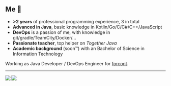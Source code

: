 ## Me 🤖 ##

 - **>2 years** of professional programming experience, 3 in total
 - **Advanced in Java**, basic knowledge in Kotlin/Go/C/C#/C++/JavaScript
 - **DevOps** is a passion of me, with knowledge in git/gradle/TeamCity/Docker/...
 - **Passionate teacher**, top helper on *Together Java*
 - **Academic background** (soon™) with an Bachelor of Science in Information Technology

Working as Java Developer / DevOps Engineer for [forcont](https://www.forcont.de/).
<hr>
<img align="left" src="https://github-readme-stats.vercel.app/api?username=krankkkk&count_private=true&show_icons=true&theme=github_dark&hide_border=true&include_all_commits=true&custom_title=GitHub%20Stats" />
<img align="left" src="https://github-readme-stats.vercel.app/api/top-langs/?username=krankkkk&theme=github_dark&layout=compact&card_width=445&langs_count=10&hide=HTML&hide_border=true"/>

<!--
**krankkkk/krankkkk** is a ✨ _special_ ✨ repository because its `README.md` (this file) appears on your GitHub profile.

Here are some ideas to get you started:

- 🔭 I’m currently working on ...
- 🌱 I’m currently learning ...
- 👯 I’m looking to collaborate on ...
- 🤔 I’m looking for help with ...
- 💬 Ask me about ...
- 📫 How to reach me: ...
- 😄 Pronouns: ...
- ⚡ Fun fact: ...
-->
